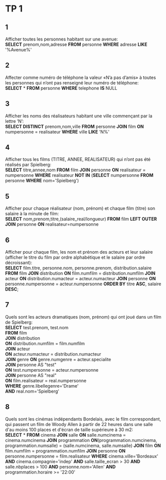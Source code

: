 # TP 1
## 1
  Afficher toutes les personnes habitant sur une avenue:  
  **SELECT** prenom,nom,adresse **FROM** personne **WHERE** adresse **LIKE** '%Avenue%'

## 2
  Affecter comme numéro de téléphone la valeur «N’a pas d’amis» à toutes les personnes qui n’ont pas renseigné leur numéro de téléphone:  
  **SELECT** * **FROM** personne **WHERE** telephone **IS** NULL

## 3
  Afficher les noms des réalisateurs habitant une ville commençant par la lettre ’N’:  
  **SELECT DISTINCT** prenom,nom,ville **FROM** personne **JOIN** film **ON** numpersonne = realisateur **WHERE** ville **LIKE** 'N%'
  
## 4
  Afficher tous les films (TITRE, ANNEE, REALISATEUR) qui n’ont pas été réalisés par Spielberg:  
  **SELECT** titre,annee,nom **FROM** film **JOIN** personne **ON** realisateur = numpersonne **WHERE** realisateur **NOT IN** (**SELECT** numpersonne **FROM** personne **WHERE** nom='Spielberg')

## 5
  Afficher pour chaque réalisateur (nom, prénom) et chaque film (titre) son salaire à la minute de film:  
  **SELECT** nom,prenom,titre,(salaire_real/longueur) **FROM** film **LEFT OUTER JOIN** personne **ON** realisateur=numpersonne

## 6
  Afficher  pour  chaque film, les nom et prénom des  acteurs  et leur  salaire  (afficher  le  titre  du film par ordre alphabétique et le salaire par ordre décroissant):  
  **SELECT** film.titre, personne.nom, personne.prenom, distribution.salaire **FROM** film **JOIN** distribution **ON** film.numfilm = distribution.numfilm **JOIN** acteur **ON** distribution.numacteur = acteur.numacteur **JOIN** personne **ON** personne.numpersonne = acteur.numpersonne **ORDER BY** titre **ASC**, salaire **DESC**;
  
## 7
  Quels sont les acteurs dramatiques (nom, prénom) qui ont joué dans un film de Spielberg:  
  **SELECT** test.prenom, test.nom  
  **FROM** film  
  **JOIN** distribution  
  **ON** distribution.numfilm = film.numfilm  
  **JOIN** acteur  
  **ON** acteur.numacteur = distribution.numacteur  
  **JOIN** genre
  **ON** genre.numgenre = acteur.specialite  
  **JOIN** personne AS "test"  
  **ON** test.numpersonne = acteur.numpersonne  
  **JOIN** personne AS "real"  
  **ON** film.realisateur = real.numpersonne  
  **WHERE** genre.libellegenre='Drame'  
  **AND** real.nom='Spielberg'  
	
## 8
  Quels sont les cinémas indépendants Bordelais, avec le film correspondant, qui passent un film de Woody Allen à partir de 22 heures dans une salle d'au moins 100 places et d'écran de taille supérieure à 30 m2:  
**SELECT** *
**FROM** cinema
**JOIN** salle 
**ON** salle.numcinema = cinema.numcinema
**JOIN** programmation 
**ON**(programmation.numcinema, programmation.numsalle) = (salle.numcinema, salle.numsalle)
**JOIN** film 
**ON** film.numfilm = programmation.numfilm
**JOIN** personne 
**ON** personne.numpersonne = film.realisateur
**WHERE** cinema.ville='Bordeaux' **AND** cinema.compagnie='indep' **AND** salle.taille_ecran > 30 **AND** salle.nbplaces > 100 **AND** personne.nom='Allen' **AND** programmation.horaire >= '22:00'
